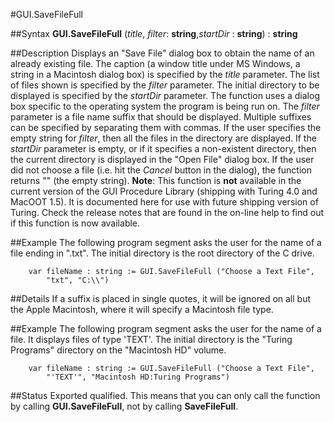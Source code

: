 
#GUI.SaveFileFull

##Syntax
**GUI.SaveFileFull** (_title_, _filter_: **string**,_startDir_ : **string**) : **string**



##Description
Displays an "Save File" dialog box to obtain the name of an already existing file. The caption (a window title under MS Windows, a string in a Macintosh dialog box) is specified by the _title_ parameter. The list of files shown is specified by the _filter_ parameter. The initial directory to be displayed is specified by the _startDir_ parameter. The function uses a dialog box specific to the operating system the program is being run on.
The _filter_ parameter is a file name suffix that should be displayed. Multiple suffixes can be specified by separating them with commas. If the user specifies the empty string for _filter_, then all the files in the directory are displayed. If the _startDir_ parameter is empty, or if it specifies a non-existent directory, then the current directory is displayed in the "Open File" dialog box.
If the user did not choose a file (i.e. hit the _Cancel_ button in the dialog), the function returns "" (the empty string).
**Note**: This function is **not** available in the current version of the GUI Procedure Library (shipping with Turing 4.0 and MacOOT 1.5). It is documented here for use with future shipping version of Turing. Check the release notes that are found in the on-line help to find out if this function is now available.



##Example
The following program segment asks the user for the name of a file ending in ".txt". The initial directory is the root directory of the C drive.


        var fileName : string := GUI.SaveFileFull ("Choose a Text File", 
            "txt", "C:\\")
##Details
If a suffix is placed in single quotes, it will be ignored on all but the Apple Macintosh, where it will specify a Macintosh file type. 



##Example
The following program segment asks the user for the name of a file. It displays files of type 'TEXT'. The initial directory is the "Turing Programs" directory on the "Macintosh HD" volume.


        var fileName : string := GUI.SaveFileFull ("Choose a Text File", 
            "'TEXT'", "Macintosh HD:Turing Programs")
##Status
Exported qualified.
This means that you can only call the function by calling **GUI.SaveFileFull**, not by calling **SaveFileFull**.


